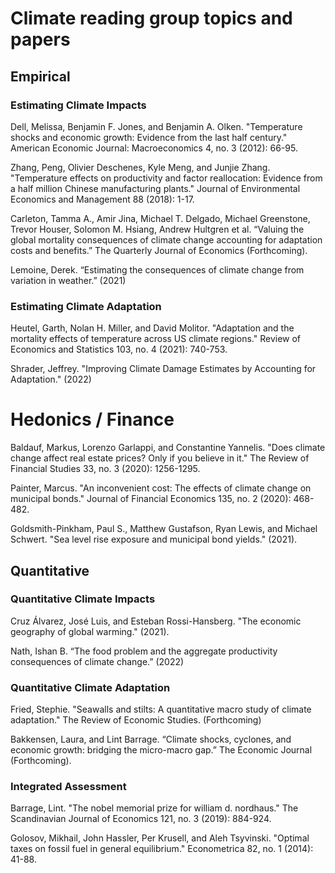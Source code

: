 # Climate reading group topics and papers

## Empirical

### Estimating Climate Impacts

Dell, Melissa, Benjamin F. Jones, and Benjamin A. Olken. "Temperature shocks and economic growth: Evidence from the last half century." American Economic Journal: Macroeconomics 4, no. 3 (2012): 66-95.

Zhang, Peng, Olivier Deschenes, Kyle Meng, and Junjie Zhang. "Temperature effects on productivity and factor reallocation: Evidence from a half million Chinese manufacturing plants." Journal of Environmental Economics and Management 88 (2018): 1-17.

Carleton, Tamma A., Amir Jina, Michael T. Delgado, Michael Greenstone, Trevor Houser, Solomon M. Hsiang, Andrew Hultgren et al. “Valuing the global mortality consequences of climate change accounting for adaptation costs and benefits.” The Quarterly Journal of Economics (Forthcoming).

Lemoine, Derek. “Estimating the consequences of climate change from variation in weather.” (2021)

### Estimating Climate Adaptation

Heutel, Garth, Nolan H. Miller, and David Molitor. "Adaptation and the mortality effects of temperature across US climate regions." Review of Economics and Statistics 103, no. 4 (2021): 740-753.

Shrader, Jeffrey. "Improving Climate Damage Estimates by Accounting for Adaptation." (2022)

# Hedonics / Finance

Baldauf, Markus, Lorenzo Garlappi, and Constantine Yannelis. "Does climate change affect real estate prices? Only if you believe in it." The Review of Financial Studies 33, no. 3 (2020): 1256-1295.

Painter, Marcus. "An inconvenient cost: The effects of climate change on municipal bonds." Journal of Financial Economics 135, no. 2 (2020): 468-482.

Goldsmith-Pinkham, Paul S., Matthew Gustafson, Ryan Lewis, and Michael Schwert. "Sea level rise exposure and municipal bond yields." (2021).

## Quantitative

### Quantitative Climate Impacts

Cruz Álvarez, José Luis, and Esteban Rossi-Hansberg. "The economic geography of global warming." (2021).

Nath, Ishan B. “The food problem and the aggregate productivity consequences of climate change.” (2022)

### Quantitative Climate Adaptation

Fried, Stephie. "Seawalls and stilts: A quantitative macro study of climate adaptation." The Review of Economic Studies. (Forthcoming)

Bakkensen, Laura, and Lint Barrage. “Climate shocks, cyclones, and economic growth: bridging the micro-macro gap.” The Economic Journal (Forthcoming).

### Integrated Assessment

Barrage, Lint. "The nobel memorial prize for william d. nordhaus." The Scandinavian Journal of Economics 121, no. 3 (2019): 884-924.

Golosov, Mikhail, John Hassler, Per Krusell, and Aleh Tsyvinski. "Optimal taxes on fossil fuel in general equilibrium." Econometrica 82, no. 1 (2014): 41-88.
